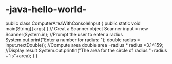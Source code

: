 # -java-hello-world-
public class ComputerAreaWithConsoleInput {
public static void main(String[] args) {
	// Creat a Scanner object 
	Scanner input = new Scanner(System.in);
	//Prompt the user to enter a radius
	System.out.print("Enter a number for radius: ");
	double radius = input.nextDouble();
	//Compute area
	double area =radius * radius *3.14159;
	//Display result 
	System.out.println("The area for the circle of radius "+radius +"is"+area);	
}
}
